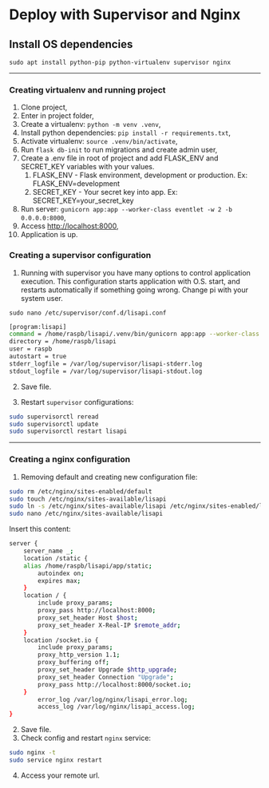 # Deploy with Supervisor and Nginx

## Install OS dependencies

```sudo apt install python-pip python-virtualenv supervisor nginx```

---

### Creating virtualenv and running project

1. Clone project,
2. Enter in project folder,
3. Create a virtualenv: ```python -m venv .venv```,
4. Install python dependencies: ```pip install -r requirements.txt```,
5. Activate virtualenv: ```source .venv/bin/activate```,
6. Run ```flask db-init``` to run migrations and create admin user,
7. Create a .env file in root of project and add FLASK_ENV and SECRET_KEY variables with your values.
   1. FLASK_ENV - Flask environment, development or production. Ex: FLASK_ENV=development
   2. SECRET_KEY - Your secret key into app. Ex: SECRET_KEY=your_secret_key
8. Run server: ```gunicorn app:app --worker-class eventlet -w 2 -b 0.0.0.0:8000```,
9. Access [http://localhost:8000](http://localhost:8000),
10. Application is up.

### Creating a supervisor configuration

1. Running with supervisor you have many options to control application execution.
This configuration starts application with O.S. start, and restarts automatically if something going wrong.
Change pi with your system user.

```sudo nano /etc/supervisor/conf.d/lisapi.conf```

```bash
[program:lisapi]
command = /home/raspb/lisapi/.venv/bin/gunicorn app:app --worker-class eventlet -w 4 -b :5000 --reload
directory = /home/raspb/lisapi
user = raspb   
autostart = true
stderr_logfile = /var/log/supervisor/lisapi-stderr.log
stdout_logfile = /var/log/supervisor/lisapi-stdout.log
```

2. Save file.

3. Restart ```supervisor``` configurations:

```bash
sudo supervisorctl reread
sudo supervisorctl update
sudo supervisorctl restart lisapi
```

---

### Creating a nginx configuration

1. Removing default and creating new configuration file:
```bash
sudo rm /etc/nginx/sites-enabled/default
sudo touch /etc/nginx/sites-available/lisapi
sudo ln -s /etc/nginx/sites-available/lisapi /etc/nginx/sites-enabled/lisapi
sudo nano /etc/nginx/sites-available/lisapi
```
Insert this content:
```bash
server {
    server_name _;
    location /static {
    alias /home/raspb/lisapi/app/static;
        autoindex on;
        expires max;
    }
    location / {
        include proxy_params;
        proxy_pass http://localhost:8000;
        proxy_set_header Host $host;
        proxy_set_header X-Real-IP $remote_addr;
    }
    location /socket.io {
        include proxy_params;
        proxy_http_version 1.1;
        proxy_buffering off;
        proxy_set_header Upgrade $http_upgrade;
        proxy_set_header Connection "Upgrade";
        proxy_pass http://localhost:8000/socket.io;
    }
        error_log /var/log/nginx/lisapi_error.log;
        access_log /var/log/nginx/lisapi_access.log;
}
```
2. Save file.
3. Check config and restart ```nginx``` service:
```bash
sudo nginx -t
sudo service nginx restart
```
4. Access your remote url.

